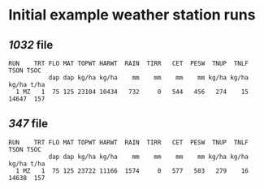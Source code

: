 # Initial example weather station runs

## _1032_ file

```
RUN    TRT FLO MAT TOPWT HARWT  RAIN  TIRR   CET  PESW  TNUP  TNLF   TSON TSOC
           dap dap kg/ha kg/ha    mm    mm    mm    mm kg/ha kg/ha  kg/ha t/ha
  1 MZ   1  75 125 23104 10434   732     0   544   456   274    15  14647  157
```


## _347_ file

```
RUN    TRT FLO MAT TOPWT HARWT  RAIN  TIRR   CET  PESW  TNUP  TNLF   TSON TSOC
           dap dap kg/ha kg/ha    mm    mm    mm    mm kg/ha kg/ha  kg/ha t/ha
  1 MZ   1  75 125 23722 11166  1574     0   577   503   279    16  14638  157
